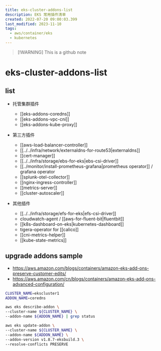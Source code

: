 ```yaml
---
title: eks-cluster-addons-list
description: EKS 常用插件清单
created: 2022-07-20 09:00:03.399
last_modified: 2023-11-10
tags:
  - aws/container/eks
  - kubernetes
---
```

> [!WARNING] This is a github note

# eks-cluster-addons-list

## list

- 托管集群插件
    - [[eks-addons-coredns]] 
    - [[eks-addons-vpc-cni]] 
    - [[eks-addons-kube-proxy]] 

- 第三方插件
    - [[aws-load-balancer-controller]] 
    - [[../../infra/network/externaldns-for-route53|externaldns]] 
    - [[cert-manager]] 
    - [[../../infra/storage/ebs-for-eks|ebs-csi-driver]] 
    - [[../monitor/install-prometheus-grafana|prometheus operator]] / grafana operator
    - [[splunk-otel-collector]] 
    - [[nginx-ingress-controller]] 
    - [[metrics-server]] 
    - [[cluster-autoscaler]] 

- 其他插件
    - [[../../infra/storage/efs-for-eks|efs-csi-driver]] 
    - cloudwatch-agent / [[aws-for-fluent-bit|fluentbit]] 
    - [[k8s-dashboard-on-eks|kubernetes-dashboard]] 
    - tigera-operator for [[calico]]  
    - [[cni-metrics-helper]] 
    - [[kube-state-metrics]] 

## upgrade addons sample

- https://aws.amazon.com/blogs/containers/amazon-eks-add-ons-preserve-customer-edits/
- https://aws.amazon.com/cn/blogs/containers/amazon-eks-add-ons-advanced-configuration/
```sh
CLUSTER_NAME=ekscluster1
ADDON_NAME=coredns

aws eks describe-addon \
--cluster-name ${CLUSTER_NAME} \
--addon-name ${ADDON_NAME} | grep status

aws eks update-addon \
--cluster-name ${CLUSTER_NAME} \
--addon-name ${ADDON_NAME} \
--addon-version v1.8.7-eksbuild.3 \
--resolve-conflicts PRESERVE

```


